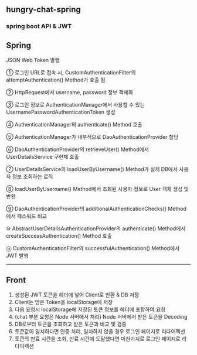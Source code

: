 ## hungry-chat-spring

### spring boot API & JWT 


## Spring
JSON Web Token 발행

① 로그인 URL로 접속 시, CustomAuthenticationFilter의 attemptAuthentication() Method가 호출 됨

② HttpRequest에서 username, password 정보 객체화

③ 로그인 정보로 AuthenticationManager에서 사용할 수 있는 UsernamePasswordAuthenticationToken 생성

④ AuthenticationManager의 authenticate() Method 호출

⑤ AuthenticationManager가 내부적으로 DaoAuthenticationProvider 할당

⑥ DaoAuthenticationProvider의 retrieveUser() Method에서 UserDetailsService 구현체 호출

⑦ UserDetailsService의 loadUserByUsername() Method가 실제 DB에서 사용자 정보 조회하는 로직

⑧ loadUserByUsername() Method에서 조회된 사용자 정보로 User 객체 생성 및 반환

⑨ DaoAuthenticationProvider의 additionalAuthenticationChecks() Method에서 패스워드 비교

⑩ AbstractUserDetailsAuthenticationProvider의 authenticate() Method에서 createSuccessAuthentication() Method 호출

⑪ CustomAuthenticationFilter의 successfulAuthentication() Method에서 JWT 발행

----
## Front


1. 생성된 JWT 토큰을 헤더에 넣어 Client로 반환 & DB 저장
2. Client는 받은 Token을 localStorage에 저장
3. 다음 요청시 localStorage에 저장된 토큰 정보를 헤더에 포함하여 요청
4. (chat 부분 요청은 Node 서버에서 처리) Node 서버에서 받은 토큰을 Decoding
5. DB로부터 토큰을 조회하고 받은 토큰과 비교 및 검증
6. 토큰값이 일치하다면 인증 처리, 일치하지 않을 경우 로그인 페이지로 리다이렉션
7. 토큰의 만료 시간을 조회, 만료 시간에 도달했다면 마찬가지로 로그인 페이지로 리다이렉션 

